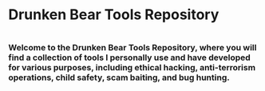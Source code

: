 <h1>Drunken Bear Tools Repository<h1>
<h3>Welcome to the Drunken Bear Tools Repository, where you will find a collection of tools I personally use and have developed for various purposes, including ethical hacking, anti-terrorism operations, child safety, scam baiting, and bug hunting.<h3>
